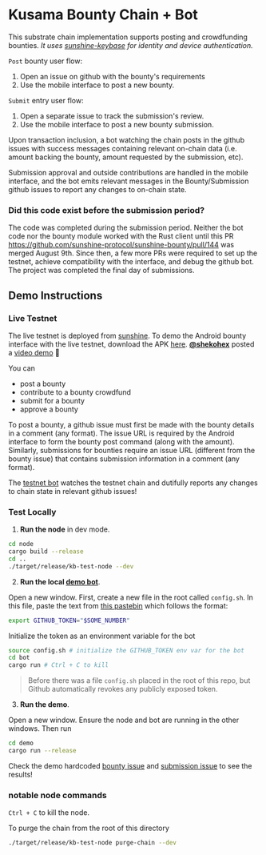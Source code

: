 # Kusama Bounty Chain + Bot

This substrate chain implementation supports posting and crowdfunding bounties. *It uses [sunshine-keybase](https://github.com/sunshine-protocol/sunshine-keybase) for identity and device authentication.*

`Post` bounty user flow:
1. Open an issue on github with the bounty's requirements
2. Use the mobile interface to post a new bounty. 

`Submit` entry user flow:
1. Open a separate issue to track the submission's review.
2. Use the mobile interface to post a new bounty submission. 

Upon transaction inclusion, a bot watching the chain posts in the github issues with success messages containing relevant on-chain data (i.e. amount backing the bounty, amount requested by the submission, etc). 

Submission approval and outside contributions are handled in the mobile interface, and the bot emits relevant messages in the Bounty/Submission github issues to report any changes to on-chain state.

### Did this code exist before the submission period?

The code was completed during the submission period. Neither the bot code nor the bounty module worked with the Rust client until this PR https://github.com/sunshine-protocol/sunshine-bounty/pull/144 was merged August 9th. Since then, a few more PRs were required to set up the testnet, achieve compatibility with the interface, and debug the github bot. The project was completed the final day of submissions.

## Demo Instructions

### Live Testnet

The live testnet is deployed from [sunshine](https://github.com/sunshine-protocol/sunshine). To demo the Android bounty interface with the live testnet, download the APK [here](https://github.com/sunshine-protocol/sunshine-bounty-ui/releases). **[@shekohex](https://github.com/shekohex)** posted a [video demo](https://www.youtube.com/watch?v=bQSYjOT1R04&feature=youtu.be) 🚀

You can
* post a bounty
* contribute to a bounty crowdfund
* submit for a bounty
* approve a bounty

To post a bounty, a github issue must first be made with the bounty details in a comment (any format). The issue URL is required by the Android interface to form the bounty post command (along with the amount). Similarly, submissions for bounties require an issue URL (different from the bounty issue) that contains submission information in a comment (any format).

The [testnet bot](https://github.com/sunshine-bors) watches the testnet chain and dutifully reports any changes to chain state in relevant github issues!

### Test Locally

1. **Run the node** in dev mode.
```sh
cd node
cargo build --release
cd ..
./target/release/kb-test-node --dev
```

2. **Run the local [demo bot](https://github.com/ksm-bounty-bot)**. 

Open a new window. First, create a new file in the root called `config.sh`. In this file, paste the text from [this pastebin](https://pastebin.com/hLuEK5Ty) which follows the format:
```sh
export GITHUB_TOKEN="$SOME_NUMBER"
```
Initialize the token as an environment variable for the bot
```sh
source config.sh # initialize the GITHUB_TOKEN env var for the bot
cd bot
cargo run # Ctrl + C to kill
```

> Before there was a file `config.sh` placed in the root of this repo, but Github automatically revokes any publicly exposed token.

3. **Run the demo**.

Open a new window. Ensure the node and bot are running in the other windows. Then run
```sh
cd demo
cargo run --release
```

Check the demo hardcoded [bounty issue](https://github.com/sunshine-protocol/sunshine-bounty/issues/160) and [submission issue](https://github.com/sunshine-protocol/sunshine-bounty/issues/161) to see the results!

### notable node commands 

`Ctrl + C` to kill the node.

To purge the chain from the root of this directory
```sh
./target/release/kb-test-node purge-chain --dev
```